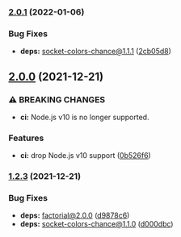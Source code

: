 ### [2.0.1](https://github.com/KenanY/chromatic-orb/compare/2.0.0...2.0.1) (2022-01-06)


### Bug Fixes

* **deps:** socket-colors-chance@1.1.1 ([2cb05d8](https://github.com/KenanY/chromatic-orb/commit/2cb05d806133eb6a54d5dc5d5df8cdfd0bb6bdd4))

## [2.0.0](https://github.com/KenanY/chromatic-orb/compare/1.2.3...2.0.0) (2021-12-21)


### ⚠ BREAKING CHANGES

* **ci:** Node.js v10 is no longer supported.

### Features

* **ci:** drop Node.js v10 support ([0b526f6](https://github.com/KenanY/chromatic-orb/commit/0b526f62c954155ab8ef7f76a6eacbdcb8a1518a))

### [1.2.3](https://github.com/KenanY/chromatic-orb/compare/1.2.2...1.2.3) (2021-12-21)


### Bug Fixes

* **deps:** factorial@2.0.0 ([d9878c6](https://github.com/KenanY/chromatic-orb/commit/d9878c681147e0234e8e82c541fc32e4455e0bfd))
* **deps:** socket-colors-chance@1.1.0 ([d000dbc](https://github.com/KenanY/chromatic-orb/commit/d000dbce19239512a5268fccbe889a3b12dde0aa))
